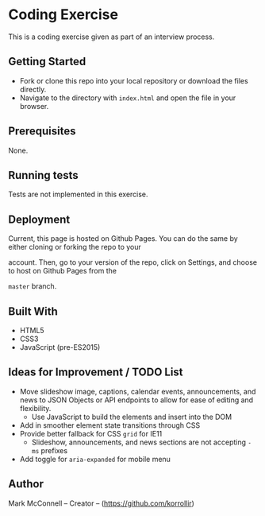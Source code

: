 # Coding Exercise
This is a coding exercise given as part of an interview process.

## Getting Started
- Fork or clone this repo into your local repository or download the files directly.
- Navigate to the directory with `index.html` and open the file in your browser.

## Prerequisites
None.

## Running tests
Tests are not implemented in this exercise.

## Deployment
Current, this page is hosted on Github Pages.  You can do the same by either cloning or forking the repo to your 

account.  Then, go to your version of the repo, click on Settings, and choose to host on Github Pages from the 

`master` branch.

## Built With
* HTML5
* CSS3
* JavaScript (pre-ES2015)

## Ideas for Improvement / TODO List
- Move slideshow image, captions, calendar events, announcements, and news to JSON Objects or API endpoints to allow for ease of editing and flexibility.
	* Use JavaScript to build the elements and insert into the DOM
- Add in smoother element state transitions through CSS
- Provide better fallback for CSS `grid` for IE11
	* Slideshow, announcements, and news sections are not accepting `-ms` prefixes
- Add toggle for `aria-expanded` for mobile menu

## Author
Mark McConnell – Creator – (https://github.com/korrollir)